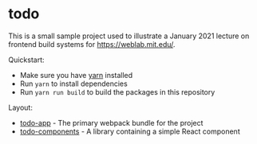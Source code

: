 # todo

This is a small sample project used to illustrate a January 2021 lecture on frontend build systems for https://weblab.mit.edu/.

Quickstart:
+ Make sure you have [yarn](https://classic.yarnpkg.com/lang/en/) installed
+ Run `yarn` to install dependencies
+ Run `yarn run build` to build the packages in this repository

Layout:
+ [todo-app](./packages/todo-app) - The primary webpack bundle for the project
+ [todo-components](./packages/todo-components) - A library containing a simple React component
